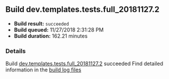 ## Build dev.templates.tests.full_20181127.2
- **Build result:** `succeeded`
- **Build queued:** 11/27/2018 2:31:28 PM
- **Build duration:** 162.21 minutes
### Details
Build [dev.templates.tests.full_20181127.2](https://winappstudio.visualstudio.com/web/build.aspx?pcguid=a4ef43be-68ce-4195-a619-079b4d9834c2&builduri=vstfs%3a%2f%2f%2fBuild%2fBuild%2f26619) succeeded
Find detailed information in the [build log files](https://uwpctdiags.blob.core.windows.net/buildlogs/dev.templates.tests.full_20181127.2_logs.zip)
